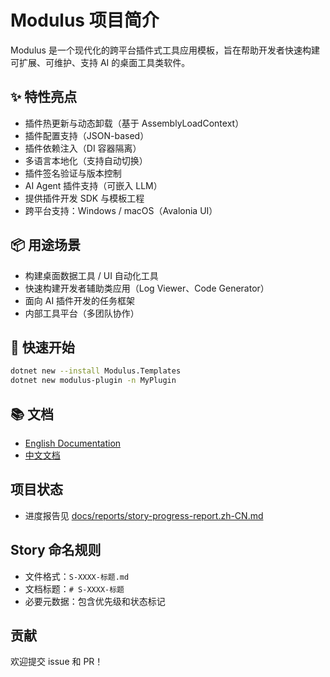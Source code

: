 # Modulus 项目简介

Modulus 是一个现代化的跨平台插件式工具应用模板，旨在帮助开发者快速构建可扩展、可维护、支持 AI 的桌面工具类软件。

## ✨ 特性亮点
- 插件热更新与动态卸载（基于 AssemblyLoadContext）
- 插件配置支持（JSON-based）
- 插件依赖注入（DI 容器隔离）
- 多语言本地化（支持自动切换）
- 插件签名验证与版本控制
- AI Agent 插件支持（可嵌入 LLM）
- 提供插件开发 SDK 与模板工程
- 跨平台支持：Windows / macOS（Avalonia UI）

## 📦 用途场景
- 构建桌面数据工具 / UI 自动化工具
- 快速构建开发者辅助类应用（Log Viewer、Code Generator）
- 面向 AI 插件开发的任务框架
- 内部工具平台（多团队协作）

## 🚀 快速开始
```bash
dotnet new --install Modulus.Templates
dotnet new modulus-plugin -n MyPlugin
```

## 📚 文档
- [English Documentation](./docs/en-US/README.md)
- [中文文档](./README.zh-CN.md)

## 项目状态
- 进度报告见 [docs/reports/story-progress-report.zh-CN.md](./docs/reports/story-progress-report.zh-CN.md)

## Story 命名规则
- 文件格式：`S-XXXX-标题.md`
- 文档标题：`# S-XXXX-标题`
- 必要元数据：包含优先级和状态标记

## 贡献
欢迎提交 issue 和 PR！
